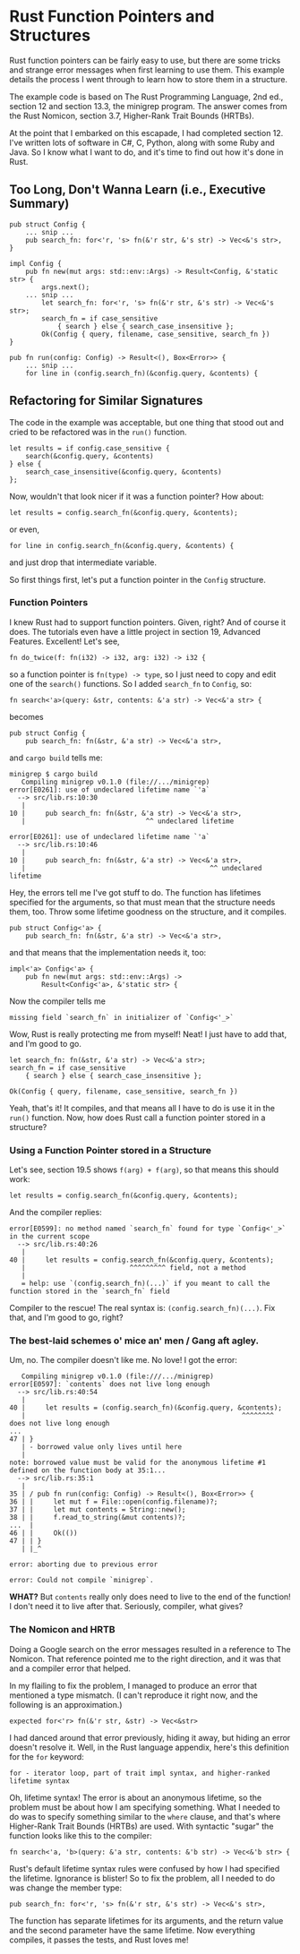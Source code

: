 # Rust Function Pointers and Structures

Rust function pointers can be fairly easy to use, but there are some tricks
and strange error messages when first learning to use them.  This example
details the process I went through to learn how to store them in a structure.

The example code is based on The Rust Programming Language, 2nd ed., section
12 and section 13.3, the minigrep program.  The answer comes from the
Rust Nomicon, section 3.7, Higher-Rank Trait Bounds (HRTBs).

At the point that I embarked on this escapade, I had completed section 12.
I've written lots of software in C#, C, Python, along with some Ruby and Java.
So I know what I want to do, and it's time to find out how it's done in Rust.

## Too Long, Don't Wanna Learn (i.e., Executive Summary)

    pub struct Config {
        ... snip ...
        pub search_fn: for<'r, 's> fn(&'r str, &'s str) -> Vec<&'s str>,
    }
    
    impl Config {
        pub fn new(mut args: std::env::Args) -> Result<Config, &'static str> {
            args.next();
        ... snip ...
            let search_fn: for<'r, 's> fn(&'r str, &'s str) -> Vec<&'s str>;
            search_fn = if case_sensitive
                { search } else { search_case_insensitive };
            Ok(Config { query, filename, case_sensitive, search_fn })
    }
    
    pub fn run(config: Config) -> Result<(), Box<Error>> {
        ... snip ...
        for line in (config.search_fn)(&config.query, &contents) {

## Refactoring for Similar Signatures

The code in the example was acceptable, but one thing that stood out and
cried to be refactored was in the `run()` function.

    let results = if config.case_sensitive {
        search(&config.query, &contents)
    } else {
        search_case_insensitive(&config.query, &contents)
    };

Now, wouldn't that look nicer if it was a function pointer?  How about:

    let results = config.search_fn(&config.query, &contents);

or even,

    for line in config.search_fn(&config.query, &contents) {

and just drop that intermediate variable.

So first things first, let's put a function pointer in the `Config` structure.

### Function Pointers

I knew Rust had to support function pointers.  Given, right?  And of course
it does.  The tutorials even have a little project in section 19, Advanced
Features.  Excellent!  Let's see,

    fn do_twice(f: fn(i32) -> i32, arg: i32) -> i32 {

so a function pointer is `fn(type) -> type`, so I just need to copy and
edit one of the `search()` functions. So I added `search_fn` to `Config`, so:

    fn search<'a>(query: &str, contents: &'a str) -> Vec<&'a str> {

becomes

    pub struct Config {
        pub search_fn: fn(&str, &'a str) -> Vec<&'a str>,

and `cargo build` tells me:

    minigrep $ cargo build
       Compiling minigrep v0.1.0 (file://.../minigrep)
    error[E0261]: use of undeclared lifetime name `'a`
      --> src/lib.rs:10:30
       |
    10 |     pub search_fn: fn(&str, &'a str) -> Vec<&'a str>,
       |                              ^^ undeclared lifetime
    
    error[E0261]: use of undeclared lifetime name `'a`
      --> src/lib.rs:10:46
       |
    10 |     pub search_fn: fn(&str, &'a str) -> Vec<&'a str>,
       |                                              ^^ undeclared lifetime

Hey, the errors tell me I've got stuff to do.  The function has lifetimes
specified for the arguments, so that must mean that the structure needs them,
too.  Throw some lifetime goodness on the structure, and it compiles.

    pub struct Config<'a> {
        pub search_fn: fn(&str, &'a str) -> Vec<&'a str>,

and that means that the implementation needs it, too:

    impl<'a> Config<'a> {
        pub fn new(mut args: std::env::Args) ->
            Result<Config<'a>, &'static str> {

Now the compiler tells me

    missing field `search_fn` in initializer of `Config<'_>`

Wow, Rust is really protecting me from myself!  Neat!  I just have to add
that, and I'm good to go.

    let search_fn: fn(&str, &'a str) -> Vec<&'a str>;
    search_fn = if case_sensitive
        { search } else { search_case_insensitive };

    Ok(Config { query, filename, case_sensitive, search_fn })

Yeah, that's it!  It compiles, and that means all I have to do is use it
in the `run()` function.  Now, how does Rust call a function pointer stored
in a structure?

### Using a Function Pointer stored in a Structure

Let's see, section 19.5 shows `f(arg) + f(arg)`, so that means this should
work:

    let results = config.search_fn(&config.query, &contents);

And the compiler replies:

    error[E0599]: no method named `search_fn` found for type `Config<'_>` in the current scope
      --> src/lib.rs:40:26
       |
    40 |     let results = config.search_fn(&config.query, &contents);
       |                          ^^^^^^^^^ field, not a method
       |
       = help: use `(config.search_fn)(...)` if you meant to call the function stored in the `search_fn` field

Compiler to the rescue! The real syntax is: `(config.search_fn)(...)`.  Fix that, and I'm good to go, right?

### The best-laid schemes o' mice an' men / Gang aft agley.

Um, no.  The compiler doesn't like me.  No love!  I got the error:

       Compiling minigrep v0.1.0 (file:///.../minigrep)
    error[E0597]: `contents` does not live long enough
      --> src/lib.rs:40:54
       |
    40 |     let results = (config.search_fn)(&config.query, &contents);
       |                                                      ^^^^^^^^ does not live long enough
    ...
    47 | }
       | - borrowed value only lives until here
       |
    note: borrowed value must be valid for the anonymous lifetime #1 defined on the function body at 35:1...
      --> src/lib.rs:35:1
       |
    35 | / pub fn run(config: Config) -> Result<(), Box<Error>> {
    36 | |     let mut f = File::open(config.filename)?;
    37 | |     let mut contents = String::new();
    38 | |     f.read_to_string(&mut contents)?;
    ...  |
    46 | |     Ok(())
    47 | | }
       | |_^
    
    error: aborting due to previous error
    
    error: Could not compile `minigrep`.

**WHAT?** But `contents` really only does need to live to the end of the
function! I don't need it to live after that.  Seriously, compiler, what gives?

### The Nomicon and HRTB

Doing a Google search on the error messages resulted in a reference to
The Nomicon.  That reference pointed me to the right direction, and it was
that and a compiler error that helped.

In my flailing to fix the problem, I managed to produce an error that
mentioned a type mismatch.  (I can't reproduce it right now, and the
following is an approximation.)

    expected for<'r> fn(&'r str, &str) -> Vec<&str>

I had danced around that error previously, hiding it away, but hiding an
error doesn't resolve it.  Well, in the Rust language appendix, here's
this definition for the `for` keyword:

    for - iterator loop, part of trait impl syntax, and higher-ranked lifetime syntax

Oh, lifetime syntax!  The error is about an anonymous lifetime, so the problem
must be about how I am specifying something.  What I needed to do was to
specify something similar to the `where` clause, and that's where Higher-Rank
Trait Bounds (HRTBs) are used.  With syntactic "sugar" the function looks
like this to the compiler:

    fn search<'a, 'b>(query: &'a str, contents: &'b str) -> Vec<&'b str> {

Rust's default lifetime syntax rules were confused by how I had specified
the lifetime.  Ignorance is blister!  So to fix the problem, all I needed
to do was change the member type:

    pub search_fn: for<'r, 's> fn(&'r str, &'s str) -> Vec<&'s str>,

The function has separate lifetimes for its arguments, and the return value
and the second parameter have the same lifetime.  Now everything compiles,
it passes the tests, and Rust loves me!

